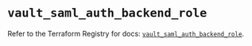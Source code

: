 # `vault_saml_auth_backend_role`

Refer to the Terraform Registry for docs: [`vault_saml_auth_backend_role`](https://registry.terraform.io/providers/hashicorp/vault/3.24.0/docs/resources/saml_auth_backend_role).
